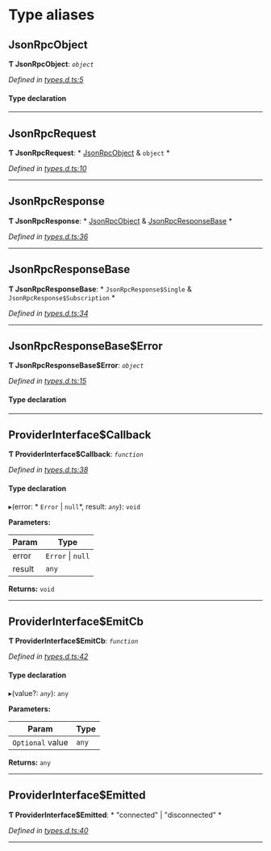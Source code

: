 

# Type aliases

<a id="jsonrpcobject"></a>

##  JsonRpcObject

**Ƭ JsonRpcObject**: *`object`*

*Defined in [types.d.ts:5](https://github.com/polkadot-js/api/blob/c026ecb/packages/api-provider/src/types.d.ts#L5)*

#### Type declaration

___
<a id="jsonrpcrequest"></a>

##  JsonRpcRequest

**Ƭ JsonRpcRequest**: * [JsonRpcObject](_types_d_.md#jsonrpcobject) & `object`
*

*Defined in [types.d.ts:10](https://github.com/polkadot-js/api/blob/c026ecb/packages/api-provider/src/types.d.ts#L10)*

___
<a id="jsonrpcresponse"></a>

##  JsonRpcResponse

**Ƭ JsonRpcResponse**: * [JsonRpcObject](_types_d_.md#jsonrpcobject) & [JsonRpcResponseBase](_types_d_.md#jsonrpcresponsebase)
*

*Defined in [types.d.ts:36](https://github.com/polkadot-js/api/blob/c026ecb/packages/api-provider/src/types.d.ts#L36)*

___
<a id="jsonrpcresponsebase"></a>

##  JsonRpcResponseBase

**Ƭ JsonRpcResponseBase**: * `JsonRpcResponse$Single` & `JsonRpcResponse$Subscription`
*

*Defined in [types.d.ts:34](https://github.com/polkadot-js/api/blob/c026ecb/packages/api-provider/src/types.d.ts#L34)*

___
<a id="jsonrpcresponsebase_error"></a>

##  JsonRpcResponseBase$Error

**Ƭ JsonRpcResponseBase$Error**: *`object`*

*Defined in [types.d.ts:15](https://github.com/polkadot-js/api/blob/c026ecb/packages/api-provider/src/types.d.ts#L15)*

#### Type declaration

___
<a id="providerinterface_callback"></a>

##  ProviderInterface$Callback

**Ƭ ProviderInterface$Callback**: *`function`*

*Defined in [types.d.ts:38](https://github.com/polkadot-js/api/blob/c026ecb/packages/api-provider/src/types.d.ts#L38)*

#### Type declaration
▸(error: * `Error` &#124; `null`*, result: *`any`*): `void`

**Parameters:**

| Param | Type |
| ------ | ------ |
| error |  `Error` &#124; `null`|
| result | `any` |

**Returns:** `void`

___
<a id="providerinterface_emitcb"></a>

##  ProviderInterface$EmitCb

**Ƭ ProviderInterface$EmitCb**: *`function`*

*Defined in [types.d.ts:42](https://github.com/polkadot-js/api/blob/c026ecb/packages/api-provider/src/types.d.ts#L42)*

#### Type declaration
▸(value?: *`any`*): `any`

**Parameters:**

| Param | Type |
| ------ | ------ |
| `Optional` value | `any` |

**Returns:** `any`

___
<a id="providerinterface_emitted"></a>

##  ProviderInterface$Emitted

**Ƭ ProviderInterface$Emitted**: * "connected" &#124; "disconnected"
*

*Defined in [types.d.ts:40](https://github.com/polkadot-js/api/blob/c026ecb/packages/api-provider/src/types.d.ts#L40)*

___


